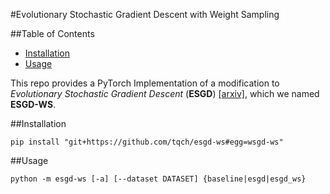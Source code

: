 #Evolutionary Stochastic Gradient Descent with Weight Sampling

##Table of Contents

- [Installation](##Installation)
- [Usage](##Usage)

This repo provides a PyTorch Implementation of a modification to *Evolutionary Stochastic Gradient Descent* (**ESGD**) [[arxiv]](https://arxiv.org/abs/1810.06773), which we named **ESGD-WS**.

##Installation

```
pip install "git+https://github.com/tqch/esgd-ws#egg=wsgd-ws"
```

##Usage
```
python -m esgd-ws [-a] [--dataset DATASET] {baseline|esgd|esgd_ws}
```

